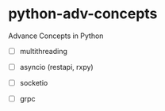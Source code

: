# python-adv-concepts
Advance Concepts in Python  

- [ ] multithreading
- [ ] asyncio (restapi, rxpy)
- [ ] socketio
- [ ] grpc

